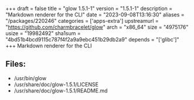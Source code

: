 +++
draft = false
title = "glow 1.5.1-1"
version = "1.5.1-1"
description = "Markdown renderer for the CLI"
date = "2023-09-08T13:16:30"
aliases = "/packages/220246"
categories = ['apps-extra']
upstreamurl = "https://github.com/charmbracelet/glow"
arch = "x86_64"
size = "4975176"
usize = "19982492"
sha1sum = "4bd51b4bcd9115c787f4f2a9a9ebc451b29db2a9"
depends = "['glibc']"
+++
Markdown renderer for the CLI

## Files: 
* /usr/bin/glow
* /usr/share/doc/glow-1.5.1/LICENSE
* /usr/share/doc/glow-1.5.1/README.md
